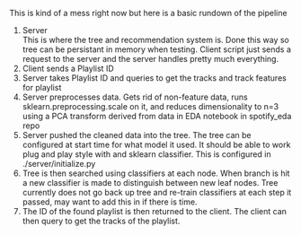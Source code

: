 This is kind of a mess right now but here is a basic rundown of the pipeline

1) Server \
    This is where the tree and recommendation system is. Done this way so tree can be persistant in memory when testing. Client script just sends a request to the server and the server handles pretty much everything.
2) Client sends a Playlist ID
3) Server takes Playlist ID and queries to get the tracks and track features for playlist
4) Server preprocesses data. Gets rid of non-feature data, runs sklearn.preprocessing.scale on it, and reduces dimensionality to n=3 using a PCA transform derived from data in EDA notebook in spotify_eda repo
5) Server pushed the cleaned data into the tree. The tree can be configured at start time for what model it used. It should be able to work plug and play style with and sklearn classifier. This is configured in ./server/initialize.py
5) Tree is then searched using classifiers at each node. When branch is hit a new classifier is made to distinguish between new leaf nodes. Tree currently does not go back up tree and re-train classifiers at each step it passed, may want to add this in if there is time.
6) The ID of the found playlist is then returned to the client. The client can then query to get the tracks of the playlist.